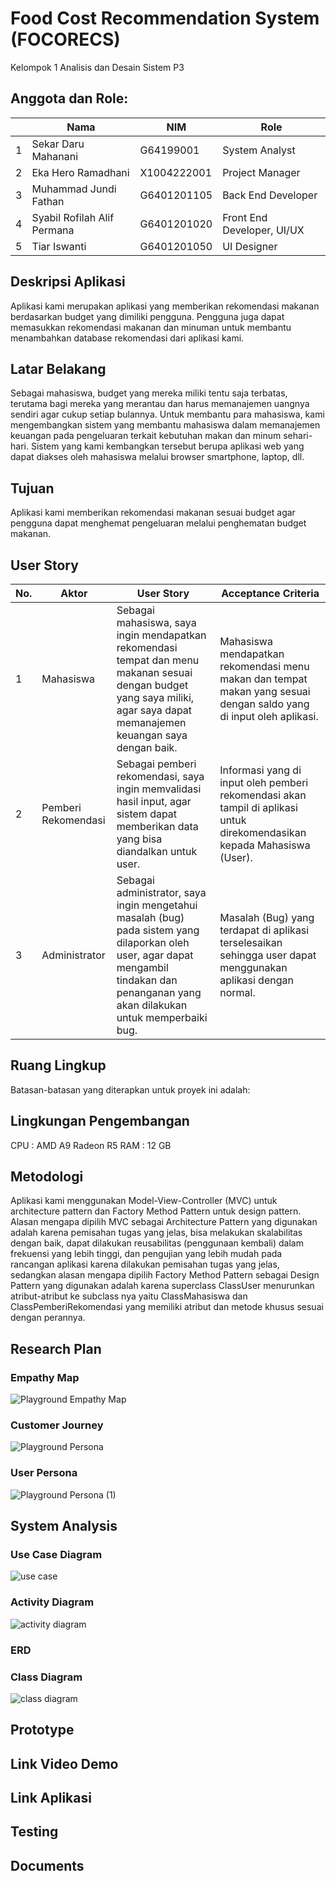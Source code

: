 # Food Cost Recommendation System (FOCORECS)

Kelompok 1 Analisis dan Desain Sistem P3

## Anggota dan Role:
|  | Nama  | NIM | Role |
| - | ------------- | ------------- | -
| 1 | Sekar Daru Mahanani  | G64199001 | System Analyst |
| 2 | Eka Hero Ramadhani  | X1004222001  | Project Manager |
| 3 | Muhammad Jundi Fathan  | G6401201105 | Back End Developer |
| 4 | Syabil Rofilah Alif Permana | G6401201020 | Front End Developer, UI/UX |
| 5 | Tiar Iswanti | G6401201050 | UI Designer |

## Deskripsi Aplikasi
Aplikasi kami merupakan aplikasi yang memberikan rekomendasi makanan berdasarkan budget yang dimiliki pengguna. Pengguna juga dapat memasukkan rekomendasi makanan dan minuman untuk membantu menambahkan database rekomendasi dari aplikasi kami.

## Latar Belakang
Sebagai mahasiswa, budget yang mereka miliki tentu saja terbatas, terutama bagi mereka yang merantau dan harus memanajemen uangnya sendiri agar cukup setiap bulannya. Untuk membantu para mahasiswa, kami mengembangkan sistem yang membantu mahasiswa dalam memanajemen keuangan pada pengeluaran terkait kebutuhan makan dan minum sehari-hari. Sistem yang kami kembangkan tersebut berupa aplikasi web yang dapat diakses oleh mahasiswa melalui browser smartphone, laptop, dll.

## Tujuan
Aplikasi kami memberikan rekomendasi makanan sesuai budget agar pengguna dapat menghemat pengeluaran melalui penghematan budget makanan.

## User Story
| No. | Aktor | User Story | Acceptance Criteria |
| - | ------------- | ------------- | -
| 1 | Mahasiswa | Sebagai mahasiswa, saya ingin mendapatkan rekomendasi tempat dan  menu makanan sesuai dengan budget yang saya miliki, agar saya dapat memanajemen keuangan saya dengan baik. | Mahasiswa mendapatkan rekomendasi menu makan dan tempat makan yang sesuai dengan saldo yang di input oleh aplikasi. |
| 2 | Pemberi Rekomendasi | Sebagai pemberi rekomendasi, saya ingin memvalidasi hasil input, agar sistem dapat memberikan data yang bisa diandalkan untuk  user. | Informasi yang di input oleh pemberi rekomendasi akan tampil di aplikasi untuk direkomendasikan kepada Mahasiswa (User). |
| 3 | Administrator | Sebagai administrator, saya ingin mengetahui  masalah (bug) pada sistem yang dilaporkan oleh user, agar dapat mengambil tindakan dan penanganan yang akan dilakukan untuk memperbaiki bug. | Masalah (Bug) yang terdapat di aplikasi terselesaikan sehingga user dapat menggunakan aplikasi dengan normal. |

## Ruang Lingkup
Batasan-batasan yang diterapkan untuk proyek ini adalah:

## Lingkungan Pengembangan
CPU : AMD A9 Radeon R5
RAM : 12 GB

## Metodologi
Aplikasi kami menggunakan Model-View-Controller (MVC) untuk architecture pattern dan Factory Method Pattern untuk design pattern.
Alasan mengapa dipilih MVC sebagai Architecture Pattern yang digunakan adalah karena pemisahan tugas yang jelas, bisa melakukan skalabilitas dengan baik, dapat dilakukan reusabilitas (penggunaan kembali) dalam frekuensi yang lebih tinggi, dan pengujian yang lebih mudah pada rancangan aplikasi karena dilakukan pemisahan tugas yang jelas, sedangkan alasan mengapa dipilih Factory Method Pattern sebagai Design Pattern yang digunakan adalah karena superclass ClassUser menurunkan atribut-atribut ke subclass nya yaitu ClassMahasiswa dan ClassPemberiRekomendasi yang memiliki atribut dan metode khusus sesuai dengan perannya.

## Research Plan
### Empathy Map
![Playground Empathy Map](https://github.com/cakhero/adskelompok1/assets/93716487/21172025-2230-4ed2-9576-a688b429a884)
### Customer Journey
![Playground Persona](https://github.com/cakhero/adskelompok1/assets/93716487/886b201b-2111-4c3c-aeca-a69eb0b1c644)
### User Persona
![Playground Persona (1)](https://github.com/cakhero/adskelompok1/assets/93716487/97914a09-c1de-4932-8a13-060567bf2f73)

## System Analysis
### Use Case Diagram
![use case](https://github.com/cakhero/adskelompok1/assets/93716487/8a5fbf15-82b1-4b30-8d29-9a8fe3884a6f)
### Activity Diagram
![activity diagram](https://github.com/cakhero/adskelompok1/assets/93716487/e5b30b4e-009b-4bca-bbc7-ae4264bc8a44)
### ERD

### Class Diagram
![class diagram](https://github.com/cakhero/adskelompok1/assets/93716487/0c1c7559-6013-4805-89ea-37e259a83f87)

## Prototype

## Link Video Demo

## Link Aplikasi

## Testing

## Documents
